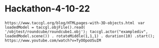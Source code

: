# Hackathon-4-10-22
``https://www.taccgl.org/blog/HTMLpages-with-3D-objects.html``
``
var loadedModel = taccgl.objFile().read( '/objtest/roundcube/roundcube1.obj');
taccgl.actor("examplediv", loadedModel.scene()) . rotateMiddle(1,1,1) . duration(10) .start();``
``https://www.youtube.com/watch?v=TyOOpoUSuIM``
